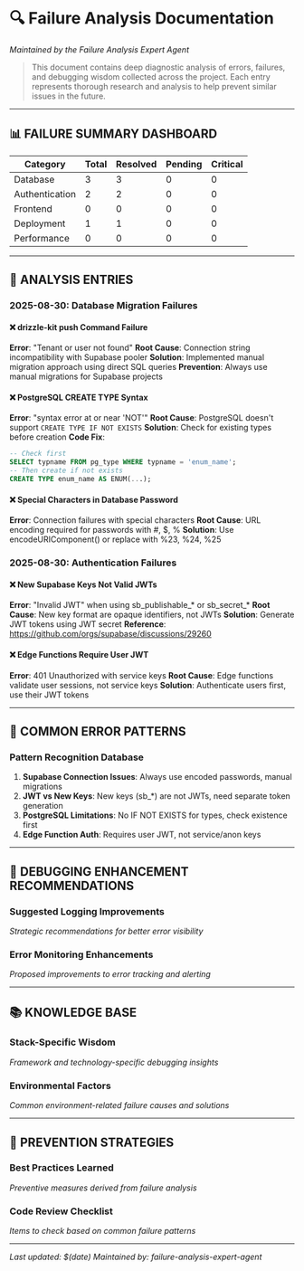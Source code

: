 # 🔍 Failure Analysis Documentation

*Maintained by the Failure Analysis Expert Agent*

> This document contains deep diagnostic analysis of errors, failures, and debugging wisdom collected across the project. Each entry represents thorough research and analysis to help prevent similar issues in the future.

---

## 📊 **FAILURE SUMMARY DASHBOARD**

| Category | Total | Resolved | Pending | Critical |
|----------|-------|----------|---------|----------|
| Database | 3 | 3 | 0 | 0 |
| Authentication | 2 | 2 | 0 | 0 |
| Frontend | 0 | 0 | 0 | 0 |
| Deployment | 1 | 1 | 0 | 0 |
| Performance | 0 | 0 | 0 | 0 |

---

## 📝 **ANALYSIS ENTRIES**

### 2025-08-30: Database Migration Failures

#### ❌ drizzle-kit push Command Failure
**Error**: "Tenant or user not found"
**Root Cause**: Connection string incompatibility with Supabase pooler
**Solution**: Implemented manual migration approach using direct SQL queries
**Prevention**: Always use manual migrations for Supabase projects

#### ❌ PostgreSQL CREATE TYPE Syntax
**Error**: "syntax error at or near 'NOT'"
**Root Cause**: PostgreSQL doesn't support `CREATE TYPE IF NOT EXISTS`
**Solution**: Check for existing types before creation
**Code Fix**:
```sql
-- Check first
SELECT typname FROM pg_type WHERE typname = 'enum_name';
-- Then create if not exists
CREATE TYPE enum_name AS ENUM(...);
```

#### ❌ Special Characters in Database Password
**Error**: Connection failures with special characters
**Root Cause**: URL encoding required for passwords with #, $, %
**Solution**: Use encodeURIComponent() or replace with %23, %24, %25

### 2025-08-30: Authentication Failures

#### ❌ New Supabase Keys Not Valid JWTs
**Error**: "Invalid JWT" when using sb_publishable_* or sb_secret_*
**Root Cause**: New key format are opaque identifiers, not JWTs
**Solution**: Generate JWT tokens using JWT secret
**Reference**: https://github.com/orgs/supabase/discussions/29260

#### ❌ Edge Functions Require User JWT
**Error**: 401 Unauthorized with service keys
**Root Cause**: Edge functions validate user sessions, not service keys
**Solution**: Authenticate users first, use their JWT tokens

---

## 🧠 **COMMON ERROR PATTERNS**

### **Pattern Recognition Database**

1. **Supabase Connection Issues**: Always use encoded passwords, manual migrations
2. **JWT vs New Keys**: New keys (sb_*) are not JWTs, need separate token generation
3. **PostgreSQL Limitations**: No IF NOT EXISTS for types, check existence first
4. **Edge Function Auth**: Requires user JWT, not service/anon keys

---

## 🔧 **DEBUGGING ENHANCEMENT RECOMMENDATIONS**

### **Suggested Logging Improvements**
*Strategic recommendations for better error visibility*

### **Error Monitoring Enhancements**  
*Proposed improvements to error tracking and alerting*

---

## 📚 **KNOWLEDGE BASE**

### **Stack-Specific Wisdom**
*Framework and technology-specific debugging insights*

### **Environmental Factors**
*Common environment-related failure causes and solutions*

---

## 🎯 **PREVENTION STRATEGIES**

### **Best Practices Learned**
*Preventive measures derived from failure analysis*

### **Code Review Checklist**
*Items to check based on common failure patterns*

---

*Last updated: $(date)*
*Maintained by: failure-analysis-expert-agent*